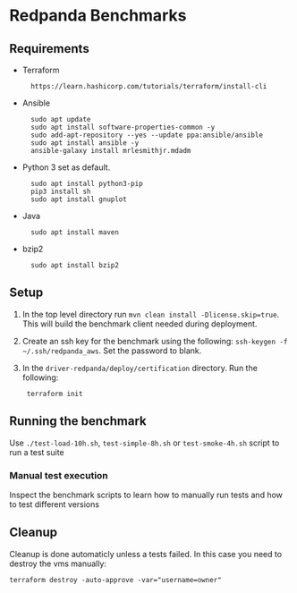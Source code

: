 # Redpanda Benchmarks

## Requirements

- Terraform

        https://learn.hashicorp.com/tutorials/terraform/install-cli

- Ansible

        sudo apt update
        sudo apt install software-properties-common -y
        sudo add-apt-repository --yes --update ppa:ansible/ansible
        sudo apt install ansible -y
        ansible-galaxy install mrlesmithjr.mdadm

- Python 3 set as default.

        sudo apt install python3-pip
        pip3 install sh
        sudo apt install gnuplot

- Java

        sudo apt install maven

- bzip2

        sudo apt install bzip2

## Setup

1. In the top level directory run `mvn clean install -Dlicense.skip=true`. This will build the benchmark client needed during deployment.

2. Create an ssh key for the benchmark using the following: `ssh-keygen -f ~/.ssh/redpanda_aws`. Set the password to blank.

3. In the `driver-redpanda/deploy/certification` directory.  Run the following: 

        terraform init

## Running the benchmark

Use `./test-load-10h.sh`, `test-simple-8h.sh` or `test-smoke-4h.sh` script to run a test suite

### Manual test execution

Inspect the benchmark scripts to learn how to manually run tests and how to test different versions

## Cleanup

Cleanup is done automaticly unless a tests failed. In this case you need to destroy the vms manually:

	terraform destroy -auto-approve -var="username=owner"
